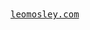  <!-- ### 📌 [`leomosley.com`](https://www.leomosley.com/) -->
<samp>
  <a href="https://www.leomosley.com">leomosley.com</a>
</samp>
